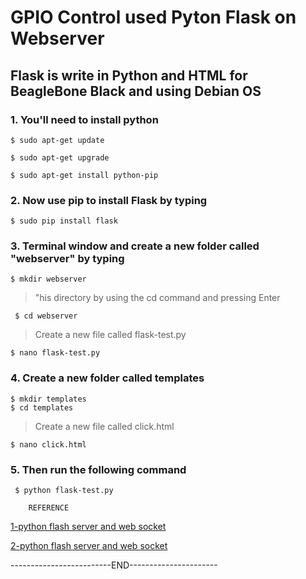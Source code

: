 # GPIO Control used Pyton Flask on Webserver

## Flask is write in Python and HTML for BeagleBone Black and using Debian OS

### 1. You'll need to install python
  ```
  $ sudo apt-get update

  $ sudo apt-get upgrade

  $ sudo apt-get install python-pip
  ```
### 2. Now use pip to install Flask by typing

  ``` $ sudo pip install flask ```

### 3. Terminal window and create a new folder called "webserver" by typing

  ``` $ mkdir webserver ```

> "his directory by using the cd command and pressing Enter

  ``` $ cd webserver```

> Create a new file called flask-test.py

  ``` $ nano flask-test.py ```

### 4. Create a new folder called templates
  ```
  $ mkdir templates
  $ cd templates
 ```
> Create a new file called click.html
  ```
  $ nano click.html
 ```

### 5. Then run the following command

```  $ python flask-test.py ```


        REFERENCE

[1-python flash server and web socket](https://innovativetechspace.wordpress.com/2015/01/18/status-change-of-beaglebone-black-gpio-pin-through-python-flask-server-and-web-sockets/)

[2-python flash server and web socket](https://www.raspberrypi.org/learning/python-web-server-with-flask/)


-------------------------END----------------------

